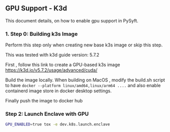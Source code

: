 ## GPU Support - K3d

This document details, on how to enable gpu support in PySyft.

### 1. Step 0: Building k3s Image

Perform this step only when creating new base k3s image or skip this step.

This was tested with k3d guide version: 5.7.2

First , follow this link to create a GPU-based k3s image
https://k3d.io/v5.7.2/usage/advanced/cuda/

Build the image locally.
When building on MacOS , modify the build.sh script to have
`docker --platform linux/amd64,linux/arm64 ....`
and also enable containerd image store in docker desktop settings.

Finally push the image to docker hub

### Step 2: Launch Enclave with GPU

```sh
GPU_ENABLED=true tox -e dev.k8s.launch.enclave
```
